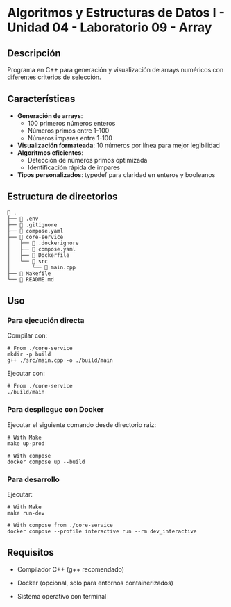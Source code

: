 # Algoritmos y Estructuras de Datos I - Unidad 04 - Laboratorio 09 - Array

## Descripción

Programa en C++ para generación y visualización de arrays numéricos con diferentes criterios de selección.

## Características

- **Generación de arrays**:  
  - 100 primeros números enteros  
  - Números primos entre 1-100  
  - Números impares entre 1-100  
- **Visualización formateada**: 10 números por línea para mejor legibilidad  
- **Algoritmos eficientes**:  
  - Detección de números primos optimizada  
  - Identificación rápida de impares  
- **Tipos personalizados**: typedef para claridad en enteros y booleanos  

## Estructura de directorios

```shell
 .
├──  .env
├──  .gitignore
├──  compose.yaml
├──  core-service
│   ├──  .dockerignore
│   ├──  compose.yaml
│   ├──  Dockerfile
│   └── 󱧼 src
│       └──  main.cpp
├──  Makefile
└──  README.md
```

## Uso

### Para ejecución directa

Compilar con:

```shell
# From ./core-service
mkdir -p build
g++ ./src/main.cpp -o ./build/main
```

Ejecutar con:

```shell
# From ./core-service
./build/main
```

### Para despliegue con Docker

Ejecutar el siguiente comando desde directorio raiz:

```shell
# With Make
make up-prod

# With compose
docker compose up --build
```

### Para desarrollo

Ejecutar:

```shell
# With Make
make run-dev

# With compose from ./core-service
docker compose --profile interactive run --rm dev_interactive
```

## Requisitos

- Compilador C++ (g++ recomendado)

- Docker (opcional, solo para entornos containerizados)

- Sistema operativo con terminal
